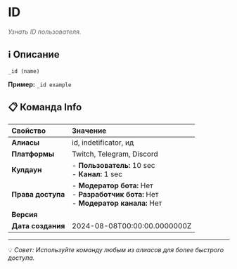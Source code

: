 # ID

<span style="color: #666; font-style: italic;">Узнать ID пользователя.</span>

## ℹ️ Описание

`_id (name)`

**Пример:** `_id example`

## 📋 Команда Info

| **Свойство** | **Значение** |
|:----------------|:----------------|
| **Алиасы** | id, indetificator, ид |
| **Платформы** | Twitch, Telegram, Discord |
| **Кулдаун** | - **Пользователь:** 10 sec<br> - **Канал:** 1 sec |
| **Права доступа** | - **Модератор бота:** Нет<br> - **Разработчик бота:** Нет<br> - **Модератор канала:** Нет |
| **Версия** |  |
| **Дата создания** | 2024-08-08T00:00:00.0000000Z |

---

💡 *Совет: Используйте команду любым из алиасов для более быстрого доступа.*

